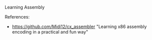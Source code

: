 Learning Assembly

References: 
- https://github.com/Midi12/cx_assembler  "Learning x86 assembly encoding in a practical and fun way"

